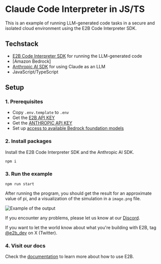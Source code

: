 # Claude Code Interpreter in JS/TS
This is an example of running LLM-generated code tasks in a secure and isolated cloud environment using the E2B Code Interpreter SDK.

## Techstack
- [E2B Code Interpreter SDK](https://github.com/e2b-dev/code-interpreter) for running the LLM-generated code
- [Amazon Bedrock]
- [Anthropic AI SDK](https://www.npmjs.com/package/@anthropic-ai/sdk) for using Claude as an LLM
- JavaScript/TypeScript

## Setup

### 1. Prerequisites

- Copy `.env.template`   to `.env`
- Get the [E2B API KEY](https://e2b.dev/docs/getting-started/api-key)
- Get the [ANTHROPIC API KEY](https://console.anthropic.com/settings/keys)
- Set up [access to available Bedrock foundation models ](https://us-east-1.console.aws.amazon.com/bedrock/home?region=us-east-1#/modelaccess)

### 2. Install packages

Install the E2B Code Interpreter SDK and the Anthropic AI SDK.

```
npm i
```

### 3. Run the example

```
npm run start
```


After running the program, you should get the result for an approximate value of pi, and a visualization of the simulation in a `image.png` file.

![Example of the output](example.png)

If you encounter any problems, please let us know at our [Discord](https://discord.com/invite/U7KEcGErtQ).

If you want to let the world know about what you're building with E2B, tag [@e2b_dev](https://twitter.com/e2b_dev) on X (Twitter).

### 4. Visit our docs
Check the [documentation](https://e2b.dev/docs) to learn more about how to use E2B.